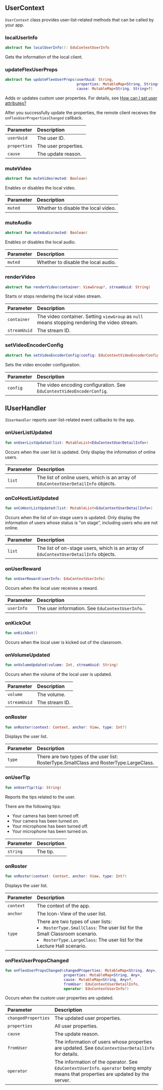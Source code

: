 ## UserContext

`UserContext` class provides user-list-related methods that can be called by your app.

### localUserInfo

```kotlin
abstract fun localUserInfo(): EduContextUserInfo
```

Gets the information of the local client.

### updateFlexUserProps

```kotlin
abstract fun updateFlexUserProps(userUuid: String,
                                 properties: MutableMap<String, String>,
                                 cause: MutableMap<String, String>?)
```

Adds or updates custom user properties. For details, see [How can I set user attributes? ](/en/agora-class/faq/agora_class_custom_properties)

After you successfully update the properties, the remote client receives the `onFlexUserPropertiesChanged` callback.

| Parameter | Description |
| :----------- | :--------- |
| `userUuid` | The user ID. |
| `properties` | The user properties. |
| `cause` | The update reason. |

### muteVideo

```kotlin
abstract fun muteVideo(muted: Boolean)
```

Enables or disables the local video.

| Parameter | Description |
| :------ | :----------------- |
| `muted` | Whether to disable the local video. |

### muteAudio

```kotlin
abstract fun muteAudio(muted: Boolean)
```

Enables or disables the local audio.

| Parameter | Description |
| :------ | :----------------- |
| `muted` | Whether to disable the local audio. |

### renderVideo

```kotlin
abstract fun renderVideo(container: ViewGroup?, streamUuid: String)
```

Starts or stops rendering the local video stream.

| Parameter | Description |
| :----------- | :----------------------------------------------------- |
| `container` | The video container. Setting `viewGroup` as `null` means stopping rendering the video stream. |
| `streamUuid` | The stream ID. |

### setVideoEncoderConfig

```kotlin
abstract fun setVideoEncoderConfig(config: EduContextVideoEncoderConfig)
```

Sets the video encoder configuration.

| Parameter | Description |
| :------- | :-------------------------------------------------- |
| `config` | The video encoding configuration. See `EduContextVideoEncoderConfig`. |

## IUserHandler

`IUserHandler` reports user-list-related event callbacks to the app.

### onUserListUpdated

```kotlin
fun onUserListUpdated(list: MutableList<EduContextUserDetailInfo>)
```

Occurs when the user list is updated. Only display the information of online users.

| Parameter | Description |
| :----- | :----------------------------------------------------------- |
| `list` | The list of online users, which is an array of `EduContextUserDetailInfo` objects. |

### onCoHostListUpdated

```kotlin
fun onCoHostListUpdated(list: MutableList<EduContextUserDetailInfo>)
```

Occurs when the list of on-stage users is updated. Only display the information of users whose status is "on stage", including users who are not online.

| Parameter | Description |
| :----- | :----------------------------------------------------------- |
| `list` | The list of on-stage users, which is an array of `EduContextUserDetailInfo` objects. |

### onUserReward

```kotlin
fun onUserReward(userInfo: EduContextUserInfo)
```

Occurs when the local user receives a reward.

| Parameter | Description |
| :--------- | :------------------------------------ |
| `userInfo` | The user information. See `EduContextUserInfo`. |

### onKickOut

```kotlin
fun onKickOut()
```

Occurs when the local user is kicked out of the classroom.

### onVolumeUpdated

```kotlin
fun onVolumeUpdated(volume: Int, streamUuid: String)
```

Occurs when the volume of the local user is updated.

| Parameter | Description |
| :----------- | :------ |
| `volume` | The volume. |
| `streamUuid` | The stream ID. |

### onRoster

```kotlin
fun onRoster(context: Context, anchor: View, type: Int?)
```

Displays the user list.

| Parameter | Description |
| :----- | :----------------------------------------------------------- |
| `type` | There are two types of the user list: RosterType.SmallClass and RosterType.LargeClass. |

### onUserTip

```kotlin
fun onUserTip(tip: String)
```

Reports the tips related to the user.

There are the following tips:

- Your camera has been turned off.
- Your camera has been turned on.
- Your microphone has been turned off.
- Your microphone has been turned on.

| Parameter | Description |
| :------- | :--------- |
| `string` | The tip. |

### onRoster

```kotlin
fun onRoster(context: Context, anchor: View, type: Int?)
```

Displays the user list.

| Parameter | Description |
| :-------- | :----------------------------------------------------------- |
| `context` | The context of the app. |
| `anchor` | The Icon-View of the user list. |
| `type` | There are two types of user lists:<li>`RosterType.SmallClass`: The user list for the Small Classroom scenario.<li>`RosterType.LargeClass`: The user list for the Lecture Hall scenario. |

### onFlexUserPropsChanged

```kotlin
fun onFlexUserPropsChanged(changedProperties: MutableMap<String, Any>,
                           properties: MutableMap<String, Any>,
                           cause: MutableMap<String, Any>?,
                           fromUser: EduContextUserDetailInfo,
                           operator: EduContextUserInfo?)
```

Occurs when the custom user properties are updated.

| Parameter | Description |
| :------------------ | :----------------------------------------------------------- |
| `changedProperties` | The updated user properties. |
| `properties` | All user properties. |
| `cause` | The update reason. |
| `fromUser` | The information of users whose properties are updated. See `EduContextUserDetailInfo` for details. |
| `operator` | The information of the operator. See `EduContextUserInfo`. `operator` being empty means that properties are updated by the server. |
